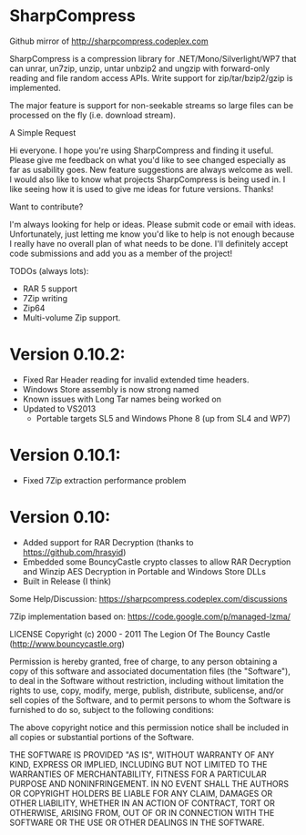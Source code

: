 SharpCompress
=============

Github mirror of http://sharpcompress.codeplex.com

SharpCompress is a compression library for .NET/Mono/Silverlight/WP7 that can unrar, un7zip, unzip, untar unbzip2 and ungzip with forward-only reading and file random access APIs. Write support for zip/tar/bzip2/gzip is implemented.

The major feature is support for non-seekable streams so large files can be processed on the fly (i.e. download stream). 

A Simple Request

Hi everyone. I hope you're using SharpCompress and finding it useful. Please give me feedback on what you'd like to see changed especially as far as usability goes. New feature suggestions are always welcome as well. I would also like to know what projects SharpCompress is being used in. I like seeing how it is used to give me ideas for future versions. Thanks!

Want to contribute?

I'm always looking for help or ideas. Please submit code or email with ideas. Unfortunately, just letting me know you'd like to help is not enough because I really have no overall plan of what needs to be done. I'll definitely accept code submissions and add you as a member of the project!

TODOs (always lots):
* RAR 5 support
* 7Zip writing
* Zip64
* Multi-volume Zip support.

Version 0.10.2:
==============
- Fixed Rar Header reading for invalid extended time headers.
- Windows Store assembly is now strong named
- Known issues with Long Tar names being worked on
- Updated to VS2013
	- Portable targets SL5 and Windows Phone 8 (up from SL4 and WP7)

Version 0.10.1:
==============
- Fixed 7Zip extraction performance problem

Version 0.10:
==============
- Added support for RAR Decryption (thanks to https://github.com/hrasyid)
- Embedded some BouncyCastle crypto classes to allow RAR Decryption and Winzip AES Decryption in Portable and Windows Store DLLs
- Built in Release (I think)

Some Help/Discussion:
https://sharpcompress.codeplex.com/discussions

7Zip implementation based on: https://code.google.com/p/managed-lzma/

LICENSE
Copyright (c) 2000 - 2011 The Legion Of The Bouncy Castle (http://www.bouncycastle.org)

Permission is hereby granted, free of charge, to any person obtaining a copy of this software and associated documentation files (the "Software"), to deal in the Software without restriction, including without limitation the rights to use, copy, modify, merge, publish, distribute, sublicense, and/or sell copies of the Software, and to permit persons to whom the Software is furnished to do so, subject to the following conditions:

The above copyright notice and this permission notice shall be included in all copies or substantial portions of the Software.

THE SOFTWARE IS PROVIDED "AS IS", WITHOUT WARRANTY OF ANY KIND, EXPRESS OR IMPLIED, INCLUDING BUT NOT LIMITED TO THE WARRANTIES OF MERCHANTABILITY, FITNESS FOR A PARTICULAR PURPOSE AND NONINFRINGEMENT. IN NO EVENT SHALL THE AUTHORS OR COPYRIGHT HOLDERS BE LIABLE FOR ANY CLAIM, DAMAGES OR OTHER LIABILITY, WHETHER IN AN ACTION OF CONTRACT, TORT OR OTHERWISE, ARISING FROM, OUT OF OR IN CONNECTION WITH THE SOFTWARE OR THE USE OR OTHER DEALINGS IN THE SOFTWARE.